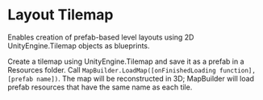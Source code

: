 # Layout Tilemap

Enables creation of prefab-based level layouts using 2D UnityEngine.Tilemap objects as blueprints.

Create a tilemap using UnityEngine.Tilemap and save it as a prefab in a Resources folder. Call `MapBuilder.LoadMap([onFinishedLoading function], [prefab name])`. The map will be reconstructed in 3D; MapBuilder will load prefab resources that have the same name as each tile.